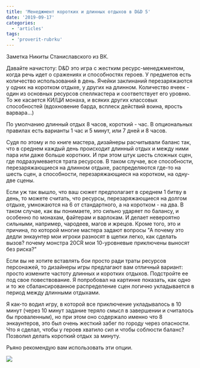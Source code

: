 ```yaml
---
title: 'Менеджмент коротких и длинных отдыхов в D&D 5'
date: '2019-09-17'
categories:
  - 'articles'
tags:
  - 'proverit-rubrku'
---
```


Заметка Никиты Станиславского из ВК.

Давайте начистоту: D&D это игра с жестким ресурс-менеджментом, когда речь идет о сражениях и способностях героев. У предметов есть количество использований в день. Ячейки заклинаний перезаряжаются у одних на коротком отдыхе, у других на длинном. Количество ячеек - один из основных ресурсов спеллкастера и соответствует его уровню. То же касается КИ/ЦИ монаха, и всяких других классовых способностей (вдохновение барда, всплеск действий воина, ярость варвара...)

По умолчанию длинный отдых 8 часов, короткий - час. В опциональных правилах есть варианты 1 час и 5 минут, или 7 дней и 8 часов.

Судя по этому и по книге мастера, дизайнеры расчитывали баланс так, что в среднем каждый день происходит длинный отдых и между ними пара или даже больше коротких. И при этом штук шесть сложных сцен, где подразумевается трата ресурсов. В таком случае, все способности, перезаряжающиеся на длинном отдыхе, распределяются где-то на шесть сцен, а способности, перезаряжающиеся на коротком, на одну-две сцены.

Если уж так вышло, что ваш сюжет предполагает в среднем 1 битву в день, то можете считать, что ресурсы, перезаряжающиеся на долгом отдыхе, умножаются на 6 от стандартного, а на коротком - на два. В таком случае, как вы понимаете, это сильно ударяет по балансу, и особенно по монахам, файтерам и варлокам. И делает невероятно сильными, например, чародеев, магов и жрецов. Кроме того, это и причина, по которой многие мастера задают вопросы "А почему это дедли энкаунтер мои игроки разносят в щепки легко, как сделать вызов? почему монстра 20CR мои 10-уровневые приключены выносят без риска?"

Если вы не хотите вставлять бои просто ради траты ресурсов персонажей, то дизайнеры игры предлагают вам отличный вариант: просто измените частоту длинных и коротких отдыхов. Подстройте ее под свое повествование. Я попробовал на картинке показать, как одно и то же сбалансированное распределение сцен логично укладывается в период между длинными отдыхами.

Я как-то водил игру, в которой все приключение укладывалось в 10 минут (через 10 минут задание теряло смысл в завершении и считалось бы проваленным), но при этом оно содержало именно что 8 энкаунтеров, это был очень жесткий забег по городу через опасности. Что я сделал, чтобы у героев хватило сил и чтобы соблюсти баланс? Позволил делать короткий отдых за минуту.

Рьяно рекомендую вам использовать эти опции.

![](https://cyborgsandmages.com/wp-content/uploads/2019/09/management-of-rests-dnd-5e.png)
